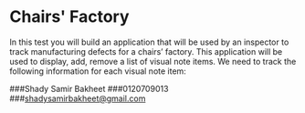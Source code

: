 # Chairs' Factory

In this test you will build an application that will be used by an inspector to track manufacturing defects for a chairs’ factory. This application will be used to display, add, remove a list of visual note items. We need to track the following information for each visual note item:

###Shady Samir Bakheet
###0120709013
###shadysamirbakheet@gmail.com
